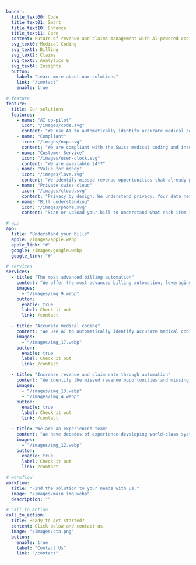 ```yaml
---
banner:
  title_text00: Code
  title_text01: Smart
  title_text10: Enhance
  title_text11: Care
  content: Future of revenue and claims management with AI-powered coding and billing copilot so that you more time for patient care.
  svg_text0: Medical Coding
  svg_text1: Billing
  svg_text2: Claims
  svg_text3: Analytics &
  svg_text4: Insights
  button:
    label: "Learn more about our solutions"
    link: "/contact"
    enable: true

# feature
feature:
  title: Our solutions
  features:
    - name: "AI co-pilot"
      icon: "/images/code.svg"
      content: "We use AI to automatically identify accurate medical coding from doctors note"
    - name: "Compliant"
      icon: "/images/oop.svg"
      content: "We are compliant with the Swiss medical coding and insurance, less time to worry team insurance claims"
    - name: "Customer Service"
      icon: "/images/user-clock.svg"
      content: "We are available 24*7"
    - name: "Value for money"
      icon: "/images/love.svg"
      content: "We identify missed revenue opportunities that already pays for the services"
    - name: "Private swiss cloud"
      icon: "/images/cloud.svg"
      content: "Privacy by design. We understand privacy. Your data never leaves Switzerland"
    - name: "Bill understanding"
      icon: "/images/phone.svg"
      content: "Scan or upload your bill to understand what each item is team."

# app
app:
  title: "Understand your bills"
  apple: /images/apple.webp
  apple_link: "#"
  google: /images/google.webp
  google_link: "#"

# services
services:
  - title: "The most advanced billing automation"
    content: "We offer the most advanced billing automation, leveraging cutting-edge technology for streamlined invoicing and payment processing, offering unparalleled efficiency and security. Intuitive interface and customizable features empower organizations to optimize their financial operations and stay ahead in the competitive business landscape with ease."
    images:
      - "/images/img_9.webp"
    button:
      enable: true
      label: Check it out
      link: /contact

  - title: "Accurate medical coding"
    content: "We use AI to automatically identify accurate medical coding. Our cutting-edge technology optimizes billing by ensuring targeted accuracy."
    images:
      - "/images/img_17.webp"
    button:
      enable: true
      label: Check it out
      link: /contact

  - title: "Increase revenue and claim rate through automation"
    content: "We identify the missed revenue opportunities and missing items in the bills. Making bills more accurate and compliant with the insurance."
    images:
      - "/images/img_13.webp"
      - "/images/img_4.webp"
    button:
      enable: true
      label: Check it out
      link: /contact

  - title: "We are an experienced team"
    content: "We have decades of experience developing world-class systems. We understand privacy, compliance and customers’s needs. We are committed to providing the best possible service to our customers."
    images:
      - "/images/img_12.webp"
    button:
      enable: true
      label: Check it out
      link: /contact

# workflow
workflow:
  title: "Find the solution to your needs with us."
  image: "/images/main_img.webp"
  description: ""

# call_to_action
call_to_action:
  title: Ready to get started?
  content: Click below and contact us.
  image: "/images/cta.png"
  button:
    enable: true
    label: "Contact Us"
    link: "/contact"
---
```

